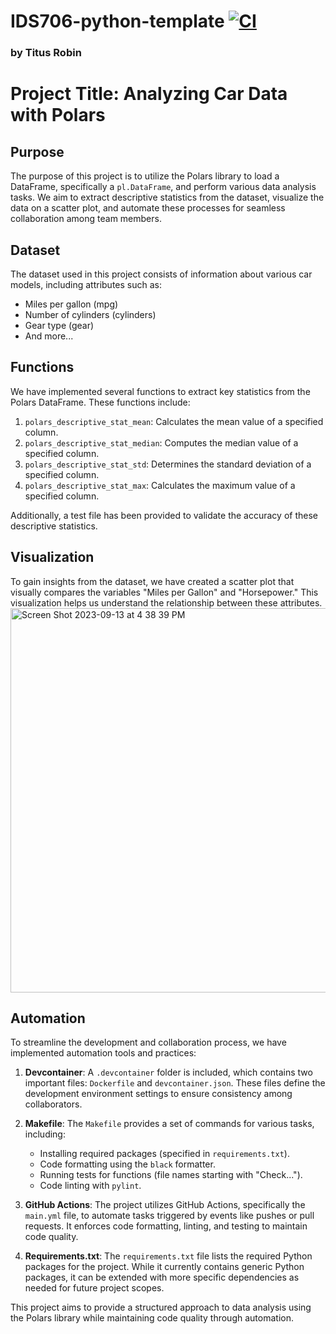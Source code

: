 # IDS706-python-template [![CI](https://github.com/nogibjj/week3_tra29/actions/workflows/python_ci_cd.yml/badge.svg)](https://github.com/nogibjj/week3_tra29/actions/workflows/python_ci_cd.yml)
### by Titus Robin

# Project Title: Analyzing Car Data with Polars

## Purpose

The purpose of this project is to utilize the Polars library to load a DataFrame, specifically a `pl.DataFrame`, and perform various data analysis tasks. We aim to extract descriptive statistics from the dataset, visualize the data on a scatter plot, and automate these processes for seamless collaboration among team members.

## Dataset

The dataset used in this project consists of information about various car models, including attributes such as:

- Miles per gallon (mpg)
- Number of cylinders (cylinders)
- Gear type (gear)
- And more...

## Functions

We have implemented several functions to extract key statistics from the Polars DataFrame. These functions include:

1. `polars_descriptive_stat_mean`: Calculates the mean value of a specified column.
2. `polars_descriptive_stat_median`: Computes the median value of a specified column.
3. `polars_descriptive_stat_std`: Determines the standard deviation of a specified column.
4. `polars_descriptive_stat_max`: Calculates the maximum value of a specified column.

Additionally, a test file has been provided to validate the accuracy of these descriptive statistics.

## Visualization

To gain insights from the dataset, we have created a scatter plot that visually compares the variables "Miles per Gallon" and "Horsepower." This visualization helps us understand the relationship between these attributes.
<img width="615" alt="Screen Shot 2023-09-13 at 4 38 39 PM" src="https://github.com/nogibjj/week3_tra29/assets/143838819/87b09499-bde8-4413-ace2-51ba72d7b623">

## Automation

To streamline the development and collaboration process, we have implemented automation tools and practices:

1. **Devcontainer**: A `.devcontainer` folder is included, which contains two important files: `Dockerfile` and `devcontainer.json`. These files define the development environment settings to ensure consistency among collaborators.

2. **Makefile**: The `Makefile` provides a set of commands for various tasks, including:

   - Installing required packages (specified in `requirements.txt`).
   - Code formatting using the `black` formatter.
   - Running tests for functions (file names starting with "Check...").
   - Code linting with `pylint`.

3. **GitHub Actions**: The project utilizes GitHub Actions, specifically the `main.yml` file, to automate tasks triggered by events like pushes or pull requests. It enforces code formatting, linting, and testing to maintain code quality.

4. **Requirements.txt**: The `requirements.txt` file lists the required Python packages for the project. While it currently contains generic Python packages, it can be extended with more specific dependencies as needed for future project scopes.

This project aims to provide a structured approach to data analysis using the Polars library while maintaining code quality through automation.
